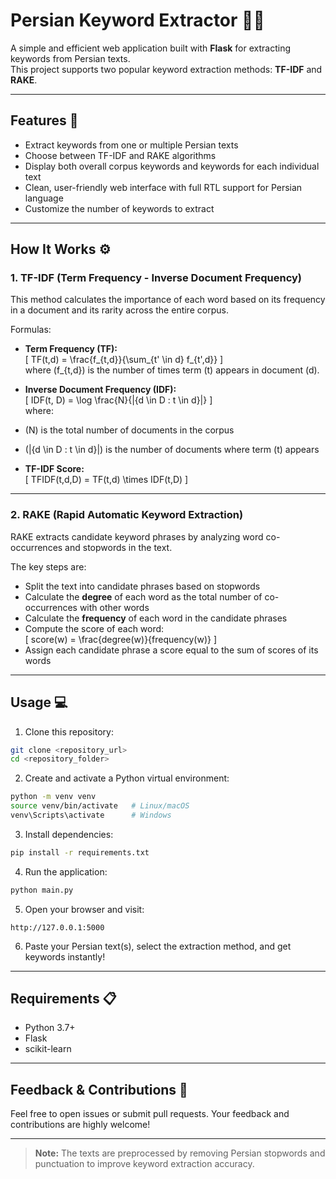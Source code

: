 # Persian Keyword Extractor 📝✨

A simple and efficient web application built with **Flask** for extracting keywords from Persian texts.  
This project supports two popular keyword extraction methods: **TF-IDF** and **RAKE**.

---

## Features 🚀
- Extract keywords from one or multiple Persian texts  
- Choose between TF-IDF and RAKE algorithms  
- Display both overall corpus keywords and keywords for each individual text  
- Clean, user-friendly web interface with full RTL support for Persian language  
- Customize the number of keywords to extract  

---

## How It Works ⚙️

### 1. TF-IDF (Term Frequency - Inverse Document Frequency)  
This method calculates the importance of each word based on its frequency in a document and its rarity across the entire corpus.

Formulas:  

- **Term Frequency (TF):**  
\[
TF(t,d) = \frac{f_{t,d}}{\sum_{t' \in d} f_{t',d}}
\]  
where \(f_{t,d}\) is the number of times term \(t\) appears in document \(d\).

- **Inverse Document Frequency (IDF):**  
\[
IDF(t, D) = \log \frac{N}{|\{d \in D : t \in d\}|}
\]  
where:  
- \(N\) is the total number of documents in the corpus  
- \(|\{d \in D : t \in d\}|\) is the number of documents where term \(t\) appears

- **TF-IDF Score:**  
\[
TFIDF(t,d,D) = TF(t,d) \times IDF(t,D)
\]

---

### 2. RAKE (Rapid Automatic Keyword Extraction)  
RAKE extracts candidate keyword phrases by analyzing word co-occurrences and stopwords in the text.

The key steps are:  
- Split the text into candidate phrases based on stopwords  
- Calculate the **degree** of each word as the total number of co-occurrences with other words  
- Calculate the **frequency** of each word in the candidate phrases  
- Compute the score of each word:  
\[
score(w) = \frac{degree(w)}{frequency(w)}
\]  
- Assign each candidate phrase a score equal to the sum of scores of its words  

---

## Usage 💻

1. Clone this repository:  
```bash
git clone <repository_url>
cd <repository_folder>
```

2. Create and activate a Python virtual environment:  
```bash
python -m venv venv
source venv/bin/activate   # Linux/macOS  
venv\Scripts\activate      # Windows  
```

3. Install dependencies:  
```bash
pip install -r requirements.txt
```

4. Run the application:  
```bash
python main.py
```

5. Open your browser and visit:  
```
http://127.0.0.1:5000
```

6. Paste your Persian text(s), select the extraction method, and get keywords instantly!

---

## Requirements 📋
- Python 3.7+  
- Flask  
- scikit-learn  

---

## Feedback & Contributions 🤝  
Feel free to open issues or submit pull requests. Your feedback and contributions are highly welcome!

---

> **Note:** The texts are preprocessed by removing Persian stopwords and punctuation to improve keyword extraction accuracy.
